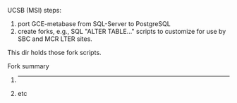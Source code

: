 UCSB (MSI) steps:
 1. port GCE-metabase from SQL-Server to PostgreSQL
 2. create forks, e.g., SQL "ALTER TABLE..."  scripts to customize for use by SBC and MCR LTER sites.
 
This dir holds those fork scripts.

Fork summary
1. ___
1. etc
